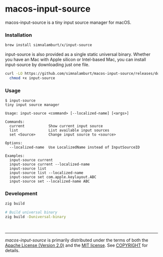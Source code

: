 macos-input-source
========
macos-input-source is a tiny input source manager for macOS.

### Installation
```bash
brew install simnalamburt/x/input-source
```

input-source is also provided as a single static universal binary. Whether you
have an Mac with Apple silicon or Intel-based Mac, you can install input-source
by downloading just one file.

```bash
curl -LO https://github.com/simnalamburt/macos-input-source/releases/download/v0.1.4/input-source &&\
  chmod +x input-source
```

### Usage
```console
$ input-source
tiny input source manager

Usage: input-source <command> [--localized-name] [<args>]

Commands:
  current           Show current input source
  list              List available input sources
  set <Source>      Change input source to <source>

Options:
  --localized-name  Use LocalizedName instead of InputSourceID

Examples:
  input-source current
  input-source current --localized-name
  input-source list
  input-source list --localized-name
  input-source set com.apple.keylayout.ABC
  input-source set --localized-name ABC
```

### Development
```bash
zig build

# Build universal binary
zig build -Duniversal-binary
```

&nbsp;

--------
*macos-input-source* is primarily distributed under the terms of both the
[Apache License (Version 2.0)] and the [MIT license]. See [COPYRIGHT] for
details.

[MIT license]: LICENSE-MIT
[Apache License (Version 2.0)]: LICENSE-APACHE
[COPYRIGHT]: COPYRIGHT
